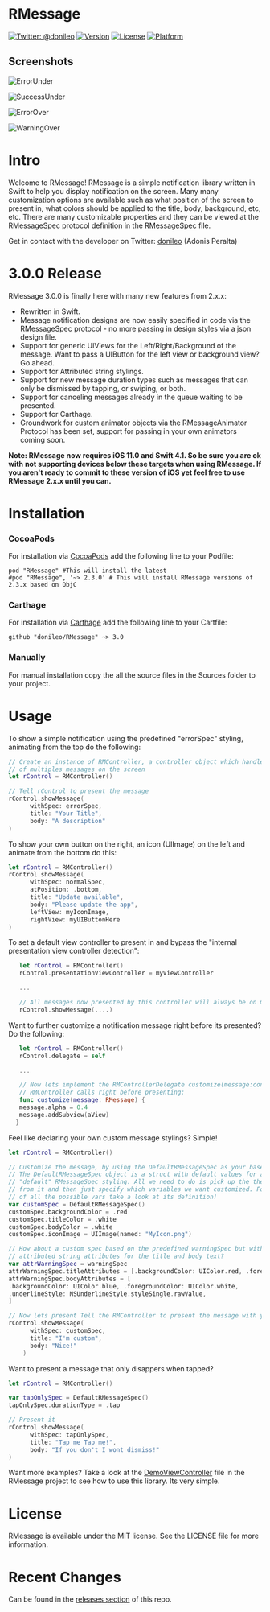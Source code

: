 RMessage
==========

[![Twitter: @donileo](https://img.shields.io/badge/contact-@donileo-blue.svg?style=flat)](https://twitter.com/donileo)
[![Version](https://img.shields.io/cocoapods/v/RMessage.svg?style=flat)](http://cocoadocs.org/docsets/RMessage)
[![License](https://img.shields.io/cocoapods/l/RMessage.svg?style=flat)](http://cocoadocs.org/docsets/RMessage)
[![Platform](https://img.shields.io/cocoapods/p/RMessage.svg?style=flat)](http://cocoadocs.org/docsets/RMessage)

## Screenshots

![ErrorUnder](Screenshots/ErrorUnder.png)

![SuccessUnder](Screenshots/SuccessUnder.png)

![ErrorOver](Screenshots/ErrorOver.png)

![WarningOver](Screenshots/WarningOver.png)

# Intro
Welcome to RMessage! RMessage is a simple notification library written in Swift to help you display notification on the screen. Many many customization options are available such as what position of the screen to present in, what colors should be applied to the title, body, background, etc, etc. There are many customizable properties and they can be viewed at the RMessageSpec protocol definition in the [RMessageSpec](https://github.com/donileo/RMessage/blob/master/Sources/RMessage/RMessageSpec.swift) file.

Get in contact with the developer on Twitter: [donileo](https://twitter.com/donileo) (Adonis Peralta)

# 3.0.0 Release

RMessage 3.0.0 is finally here with many new features from 2.x.x:

* Rewritten in Swift.
* Message notification designs are now easily specified in code via the RMessageSpec protocol - no more passing in design styles via a json design file.
* Support for generic UIViews for the Left/Right/Background of the message. Want to pass a UIButton for the left view or background view? Go ahead.
* Support for Attributed string stylings.
* Support for new message duration types such as messages that can only be dismissed by tapping, or swiping, or both.
* Support for canceling messages already in the queue waiting to be presented.
* Support for Carthage.
* Groundwork for custom animator objects via the RMessageAnimator Protocol has been set, support for passing in your own animators coming soon.

**Note: RMessage now requires iOS 11.0 and Swift 4.1. So be sure you are ok with not supporting devices below these targets when using RMessage. If you aren't ready to commit to these version of iOS yet feel free to use RMessage 2.x.x until you can.**

# Installation

### CocoaPods
For installation via [CocoaPods](https://cocoapods.org/) add the following line to your Podfile:

```
pod "RMessage" #This will install the latest
#pod "RMessage", '~> 2.3.0' # This will install RMessage versions of 2.3.x based on ObjC
```

### Carthage

For installation via [Carthage](https://github.com/Carthage/Carthage) add the following line to your Cartfile:

```
github "donileo/RMessage" ~> 3.0
```

### Manually
For manual installation copy the all the source files in the Sources folder to your project.

# Usage

To show a simple notification using the predefined "errorSpec" styling, animating from the top do the following:

```swift
// Create an instance of RMController, a controller object which handles the presentation
// of multiples messages on the screen
let rControl = RMController()

// Tell rControl to present the message
rControl.showMessage(
      withSpec: errorSpec,
      title: "Your Title",
      body: "A description"
)
```

To show your own button on the right, an icon (UIImage) on the left and animate from the bottom do this:

```swift
let rControl = RMController()
rControl.showMessage(
      withSpec: normalSpec,
      atPosition: .bottom,
      title: "Update available",
      body: "Please update the app",
      leftView: myIconImage,
      rightView: myUIButtonHere
)
```

To set a default view controller to present in and bypass the "internal presentation view controller detection":

```swift
   let rControl = RMController()
   rControl.presentationViewController = myViewController

   ...

   // All messages now presented by this controller will always be on myViewController
   rControl.showMessage(....)
```

Want to further customize a notification message right before its presented? Do the following:
```swift
   let rControl = RMController()
   rControl.delegate = self

   ...

   // Now lets implement the RMControllerDelegate customize(message:controller:) method which
   // RMController calls right before presenting:
   func customize(message: RMessage) {
   message.alpha = 0.4
   message.addSubview(aView)
  }
```

Feel like declaring your own custom message stylings? Simple!

```swift
let rControl = RMController()

// Customize the message, by using the DefaultRMessageSpec as your base.
// The DefaultRMessageSpec object is a struct with default values for a
// "default" RMessageSpec styling. All we need to do is pick up the the defaults
// from it and then just specify which variables we want customized. For a list
// of all the possible vars take a look at its definition!
var customSpec = DefaultRMessageSpec()
customSpec.backgroundColor = .red
customSpec.titleColor = .white
customSpec.bodyColor = .white
customSpec.iconImage = UIImage(named: "MyIcon.png")

// How about a custom spec based on the predefined warningSpec but with
// attributed string attributes for the title and body text?
var attrWarningSpec = warningSpec
attrWarningSpec.titleAttributes = [.backgroundColor: UIColor.red, .foregroundColor: UIColor.white]
attrWarningSpec.bodyAttributes = [
.backgroundColor: UIColor.blue, .foregroundColor: UIColor.white,
.underlineStyle: NSUnderlineStyle.styleSingle.rawValue,
]

// Now lets present Tell the RMController to present the message with your custom stylings.
rControl.showMessage(
      withSpec: customSpec,
      title: "I'm custom",
      body: "Nice!"
    )
```

Want to present a message that only disappers when tapped?

```swift
let rControl = RMController()

var tapOnlySpec = DefaultRMessageSpec()
tapOnlySpec.durationType = .tap

// Present it
rControl.showMessage(
      withSpec: tapOnlySpec,
      title: "Tap me Tap me!",
      body: "If you don't I wont dismiss!"
)
```

Want more examples? Take a look at the [DemoViewController](https://github.com/donileo/RMessage/blob/master/Demo/DemoViewController.swift) file in the RMessage project to see how to use this library. Its very simple.

# License
RMessage is available under the MIT license. See the LICENSE file for more information.

# Recent Changes
Can be found in the [releases section](https://github.com/donileo/RMessage/releases) of this repo.
